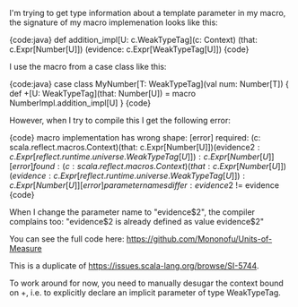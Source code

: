 I'm trying to get type information about a template parameter in my macro, the signature of my macro implemenation looks like this:

{code:java}
def addition_impl[U: c.WeakTypeTag](c: Context)
  (that: c.Expr[Number[U]])
  (evidence: c.Expr[WeakTypeTag[U]])
{code}

I use the macro from a case class like this:

{code:java}
case class MyNumber[T: WeakTypeTag](val num: Number[T]) {
  def +[U: WeakTypeTag](that: Number[U]) = macro NumberImpl.addition_impl[U]
}
{code}

However, when I try to compile this I get the following error:

{code}
macro implementation has wrong shape:
[error]  required: (c: scala.reflect.macros.Context)(that: c.Expr[Number[U]])(evidence$2: c.Expr[reflect.runtime.universe.WeakTypeTag[U]]): c.Expr[Number[U]]
[error]  found   : (c: scala.reflect.macros.Context)(that: c.Expr[Number[U]])(evidence: c.Expr[reflect.runtime.universe.WeakTypeTag[U]]): c.Expr[Number[U]]
[error] parameter names differ: evidence$2 != evidence
{code}

When I change the parameter name to "evidence$2", the compiler complains too: "evidence$2 is already defined as value evidence$2"

You can see the full code here: https://github.com/Mononofu/Units-of-Measure


This is a duplicate of https://issues.scala-lang.org/browse/SI-5744.

To work around for now, you need to manually desugar the context bound on +, i.e. to explicitly declare an implicit parameter of type WeakTypeTag.
